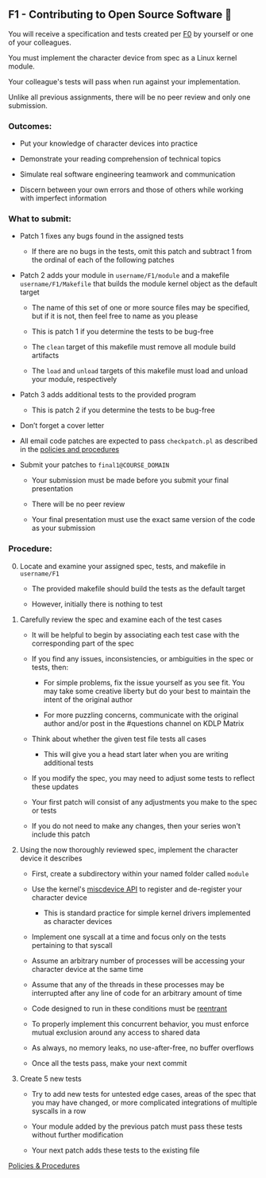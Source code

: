 ## F1 - Contributing to Open Source Software 🤝

You will receive a specification and tests created per
[F0](F0.md)
by yourself or one of your colleagues.

You must implement the character device from spec as a Linux kernel module.

Your colleague's tests will pass when run against your implementation.

Unlike all previous assignments, there will be no peer review and only one submission.

### Outcomes:

* Put your knowledge of character devices into practice

* Demonstrate your reading comprehension of technical topics

* Simulate real software engineering teamwork and communication

* Discern between your own errors and those of others while working with imperfect information

### What to submit:

* Patch 1 fixes any bugs found in the assigned tests

    * If there are no bugs in the tests, omit this patch and subtract 1 from the ordinal of each of the following patches

* Patch 2 adds your module in `username/F1/module` and a makefile `username/F1/Makefile` that builds the module kernel object as the default target

    * The name of this set of one or more source files may be specified, but if it is not, then feel free to name as you please

    * This is patch 1 if you determine the tests to be bug-free

    * The `clean` target of this makefile must remove all module build artifacts

    * The `load` and `unload` targets of this makefile must load and unload your module, respectively

* Patch 3 adds additional tests to the provided program

    * This is patch 2 if you determine the tests to be bug-free

* Don’t forget a cover letter

* All email code patches are expected to pass `checkpatch.pl` as described in the [policies and procedures](/procedures.md)

* Submit your patches to `final1@COURSE_DOMAIN`

	* Your submission must be made before you submit your final presentation

	* There will be no peer review

    * Your final presentation must use the exact same version of the code as your submission

### Procedure:

0. Locate and examine your assigned spec, tests, and makefile in `username/F1`

	*  The provided makefile should build the tests as the default target

	*  However, initially there is nothing to test

0. Carefully review the spec and examine each of the test cases

	*  It will be helpful to begin by associating each test case with the corresponding part of the spec

	*  If you find any issues, inconsistencies, or ambiguities in the spec or tests, then:

        *  For simple problems, fix the issue yourself as you see fit. You may take some creative liberty but do your best to maintain the intent of the original author

        *  For more puzzling concerns, communicate with the original author and/or post in the #questions channel on KDLP Matrix

	*  Think about whether the given test file tests all cases

        * This will give you a head start later when you are writing additional tests

	*  If you modify the spec, you may need to adjust some tests to reflect these updates

	*  Your first patch will consist of any adjustments you make to the spec or tests

	*  If you do not need to make any changes, then your series won't include this patch

0. Using the now thoroughly reviewed spec, implement the character device it describes

	*  First, create a subdirectory within your named folder called `module`

	*  Use the kernel's
[miscdevice API](https://www.kernel.org/doc/html/v6.11/driver-api/misc_devices.html)
to register and de-register your character device

        * This is standard practice for simple kernel drivers implemented as character devices

	* Implement one syscall at a time and focus only on the tests pertaining to that syscall

	* Assume an arbitrary number of processes will be accessing your character device at the same time

	* Assume that any of the threads in these processes may be interrupted after any line of code for an arbitrary amount of time

	* Code designed to run in these conditions must be
[reentrant](https://en.wikipedia.org/wiki/Reentrancy_(computing))

	* To properly implement this concurrent behavior, you must enforce mutual exclusion around any access to shared data

	* As always, no memory leaks, no use-after-free, no buffer overflows

	* Once all the tests pass, make your next commit

0. Create 5 new tests

	* Try to add new tests for untested edge cases, areas of the spec that you may have changed, or more complicated integrations of multiple syscalls in a row

	* Your module added by the previous patch must pass these tests without further modification

	* Your next patch adds these tests to the existing file

[Policies & Procedures](/procedures.md)
